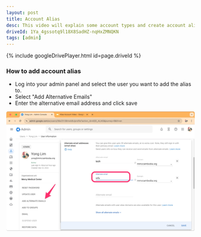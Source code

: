 ```yaml
---
layout: post
title: Account Alias
desc: This video will explain some account types and create account alias.
driveId: 1Ya_4gssotq9l18X8SadHZ-nqHxZMNQKN
tags: [admin]
---
```


{% include googleDrivePlayer.html id=page.driveId %}

### How to add account alias

* Log into your admin panel and select the user you want to add the alias to.
* Select "Add Alternative Emails" 
* Enter the alternative email address and click save

![Account alias](/assets/images/account-alias.jpg "account alias")
